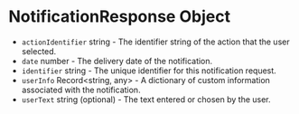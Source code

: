 # NotificationResponse Object

* `actionIdentifier` string - The identifier string of the action that the user selected.
* `date` number - The delivery date of the notification.
* `identifier` string - The unique identifier for this notification request.
* `userInfo` Record\<string, any\> - A dictionary of custom information associated with the notification.
* `userText` string (optional) - The text entered or chosen by the user.
